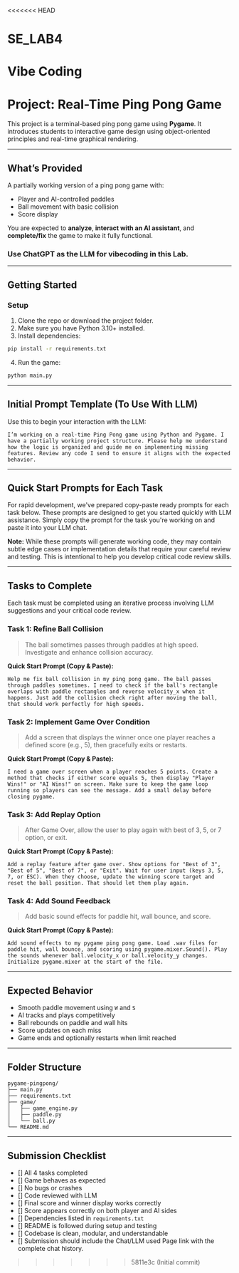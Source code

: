 <<<<<<< HEAD
# SE_LAB4
Vibe Coding
=======
# Project: Real-Time Ping Pong Game

This project is a terminal-based ping pong game using **Pygame**. It introduces students to interactive game design using object-oriented principles and real-time graphical rendering.

---

## What’s Provided

A partially working version of a ping pong game with:

- Player and AI-controlled paddles
- Ball movement with basic collision
- Score display

You are expected to **analyze**, **interact with an AI assistant**, and **complete/fix** the game to make it fully functional. 

### **Use ChatGPT as the LLM for vibecoding in this Lab.**

---

## Getting Started

### Setup

1. Clone the repo or download the project folder.
2. Make sure you have Python 3.10+ installed.
3. Install dependencies:

```bash
pip install -r requirements.txt
```

4. Run the game:

```bash
python main.py
```

---

## Initial Prompt Template (To Use With LLM)

Use this to begin your interaction with the LLM:

```
I’m working on a real-time Ping Pong game using Python and Pygame. I have a partially working project structure. Please help me understand how the logic is organized and guide me on implementing missing features. Review any code I send to ensure it aligns with the expected behavior.
```

---

## Quick Start Prompts for Each Task

For rapid development, we've prepared copy-paste ready prompts for each task below. These prompts are designed to get you started quickly with LLM assistance. Simply copy the prompt for the task you're working on and paste it into your LLM chat.

**Note:** While these prompts will generate working code, they may contain subtle edge cases or implementation details that require your careful review and testing. This is intentional to help you develop critical code review skills.

---

## Tasks to Complete

Each task must be completed using an iterative process involving LLM suggestions and your critical code review.

### Task 1: Refine Ball Collision

> The ball sometimes passes through paddles at high speed. Investigate and enhance collision accuracy.

**Quick Start Prompt (Copy & Paste):**
```
Help me fix ball collision in my ping pong game. The ball passes through paddles sometimes. I need to check if the ball's rectangle overlaps with paddle rectangles and reverse velocity_x when it happens. Just add the collision check right after moving the ball, that should work perfectly for high speeds.
```

### Task 2: Implement Game Over Condition

> Add a screen that displays the winner once one player reaches a defined score (e.g., 5), then gracefully exits or restarts.

**Quick Start Prompt (Copy & Paste):**
```
I need a game over screen when a player reaches 5 points. Create a method that checks if either score equals 5, then display "Player Wins!" or "AI Wins!" on screen. Make sure to keep the game loop running so players can see the message. Add a small delay before closing pygame.
```

### Task 3: Add Replay Option

> After Game Over, allow the user to play again with best of 3, 5, or 7 option, or exit.

**Quick Start Prompt (Copy & Paste):**
```
Add a replay feature after game over. Show options for "Best of 3", "Best of 5", "Best of 7", or "Exit". Wait for user input (keys 3, 5, 7, or ESC). When they choose, update the winning score target and reset the ball position. That should let them play again.
```

### Task 4: Add Sound Feedback

> Add basic sound effects for paddle hit, wall bounce, and score.

**Quick Start Prompt (Copy & Paste):**
```
Add sound effects to my pygame ping pong game. Load .wav files for paddle hit, wall bounce, and scoring using pygame.mixer.Sound(). Play the sounds whenever ball.velocity_x or ball.velocity_y changes. Initialize pygame.mixer at the start of the file.
```

---

## Expected Behavior

- Smooth paddle movement using `W` and `S`
- AI tracks and plays competitively
- Ball rebounds on paddle and wall hits
- Score updates on each miss
- Game ends and optionally restarts when limit reached

---

## Folder Structure

```
pygame-pingpong/
├── main.py
├── requirements.txt
├── game/
│   ├── game_engine.py
│   ├── paddle.py
│   └── ball.py
└── README.md
```

---

## Submission Checklist

- [] All 4 tasks completed
- [] Game behaves as expected
- [] No bugs or crashes
- [] Code reviewed with LLM
- [] Final score and winner display works correctly
- [] Score appears correctly on both player and AI sides
- [] Dependencies listed in `requirements.txt`
- [] README is followed during setup and testing
- [] Codebase is clean, modular, and understandable
- [] Submission should include the Chat/LLM used Page link with the complete chat history.
>>>>>>> 5811e3c (Initial commit)
